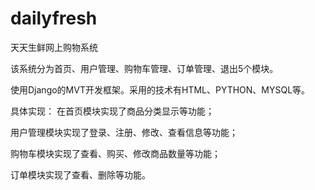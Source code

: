 # dailyfresh
  天天生鲜网上购物系统
  
  该系统分为首页、用户管理、购物车管理、订单管理、退出5个模块。
  
  使用Django的MVT开发框架。采用的技术有HTML、PYTHON、MYSQL等。
  
  具体实现：
  在首页模块实现了商品分类显示等功能；
  
  用户管理模块实现了登录、注册、修改、查看信息等功能；
  
  购物车模块实现了查看、购买、修改商品数量等功能；
  
  订单模块实现了查看、删除等功能。
